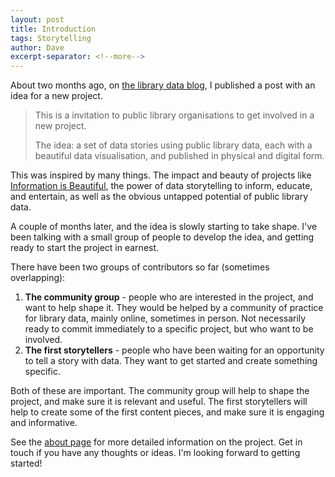 ```yaml
---
layout: post
title: Introduction
tags: Storytelling
author: Dave
excerpt-separator: <!--more-->
---
```


About two months ago, on [the library data blog](https://blog.librarydata.uk/), I published a post with an idea for a new project. <!--more-->

> This is a invitation to public library organisations to get involved in a new project.
>
> The idea: a set of data stories using public library data, each with a beautiful data visualisation, and published in physical and digital form.

This was inspired by many things. The impact and beauty of projects like [Information is Beautiful](https://informationisbeautiful.net/), the power of data storytelling to inform, educate, and entertain, as well as the obvious untapped potential of public library data.

A couple of months later, and the idea is slowly starting to take shape. I've been talking with a small group of people to develop the idea, and getting ready to start the project in earnest.

There have been two groups of contributors so far (sometimes overlapping):

1. **The community group** - people who are interested in the project, and want to help shape it. They would be helped by a community of practice for library data, mainly online, sometimes in person. Not necessarily ready to commit immediately to a specific project, but who want to be involved.
2. **The first storytellers** - people who have been waiting for an opportunity to tell a story with data. They want to get started and create something specific.

Both of these are important. The community group will help to shape the project, and make sure it is relevant and useful. The first storytellers will help to create some of the first content pieces, and make sure it is engaging and informative.

See the [about page](/about) for more detailed information on the project. Get in touch if you have any thoughts or ideas. I'm looking forward to getting started!
